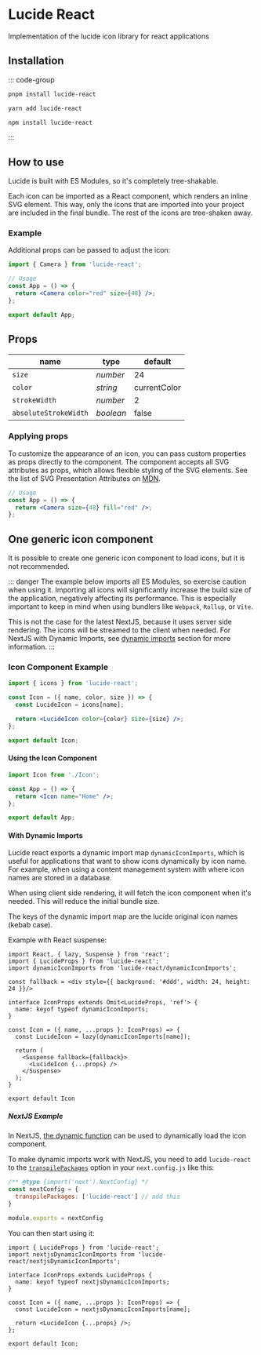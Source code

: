 # Lucide React

Implementation of the lucide icon library for react applications

## Installation

::: code-group

```sh [pnpm]
pnpm install lucide-react
```

```sh [yarn]
yarn add lucide-react
```

```sh [npm]
npm install lucide-react
```

:::

## How to use

Lucide is built with ES Modules, so it's completely tree-shakable.

Each icon can be imported as a React component, which renders an inline SVG element. This way, only the icons that are imported into your project are included in the final bundle. The rest of the icons are tree-shaken away.

### Example

Additional props can be passed to adjust the icon:

```jsx
import { Camera } from 'lucide-react';

// Usage
const App = () => {
  return <Camera color="red" size={48} />;
};

export default App;
```

## Props

| name                  | type      | default      |
| --------------------- | --------- | ------------ |
| `size`                | *number*  | 24           |
| `color`               | *string*  | currentColor |
| `strokeWidth`         | *number*  | 2            |
| `absoluteStrokeWidth` | *boolean* | false        |

### Applying props

To customize the appearance of an icon, you can pass custom properties as props directly to the component. The component accepts all SVG attributes as props, which allows flexible styling of the SVG elements. See the list of SVG Presentation Attributes on [MDN](https://developer.mozilla.org/en-US/docs/Web/SVG/Attribute/Presentation).

```jsx
// Usage
const App = () => {
  return <Camera size={48} fill="red" />;
};
```

## One generic icon component

It is possible to create one generic icon component to load icons, but it is not recommended.

::: danger
The example below imports all ES Modules, so exercise caution when using it. Importing all icons will significantly increase the build size of the application, negatively affecting its performance. This is especially important to keep in mind when using bundlers like `Webpack`, `Rollup`, or `Vite`.

This is not the case for the latest NextJS, because it uses server side rendering. The icons will be streamed to the client when needed. For NextJS with Dynamic Imports, see [dynamic imports](#nextjs-example) section for more information.
:::

### Icon Component Example

```jsx
import { icons } from 'lucide-react';

const Icon = ({ name, color, size }) => {
  const LucideIcon = icons[name];

  return <LucideIcon color={color} size={size} />;
};

export default Icon;
```

#### Using the Icon Component

```jsx
import Icon from './Icon';

const App = () => {
  return <Icon name="Home" />;
};

export default App;
```

#### With Dynamic Imports

Lucide react exports a dynamic import map `dynamicIconImports`, which is useful for applications that want to show icons dynamically by icon name. For example, when using a content management system with where icon names are stored in a database.

When using client side rendering, it will fetch the icon component when it's needed. This will reduce the initial bundle size.

The keys of the dynamic import map are the lucide original icon names (kebab case).

Example with React suspense:

```tsx
import React, { lazy, Suspense } from 'react';
import { LucideProps } from 'lucide-react';
import dynamicIconImports from 'lucide-react/dynamicIconImports';

const fallback = <div style={{ background: '#ddd', width: 24, height: 24 }}/>

interface IconProps extends Omit<LucideProps, 'ref'> {
  name: keyof typeof dynamicIconImports;
}

const Icon = ({ name, ...props }: IconProps) => {
  const LucideIcon = lazy(dynamicIconImports[name]);

  return (
    <Suspense fallback={fallback}>
      <LucideIcon {...props} />
    </Suspense>
  );
}

export default Icon
```

##### NextJS Example

In NextJS, [the dynamic function](https://nextjs.org/docs/pages/building-your-application/optimizing/lazy-loading#nextdynamic) can be used to dynamically load the icon component.

To make dynamic imports work with NextJS, you need to add `lucide-react` to the [`transpilePackages`](https://nextjs.org/docs/app/api-reference/next-config-js/transpilePackages) option in your `next.config.js` like this:

```js
/** @type {import('next').NextConfig} */
const nextConfig = {
  transpilePackages: ['lucide-react'] // add this
}

module.exports = nextConfig

```

You can then start using it:

```tsx
import { LucideProps } from 'lucide-react';
import nextjsDynamicIconImports from 'lucide-react/nextjsDynamicIconImports';

interface IconProps extends LucideProps {
  name: keyof typeof nextjsDynamicIconImports;
}

const Icon = ({ name, ...props }: IconProps) => {
  const LucideIcon = nextjsDynamicIconImports[name];

  return <LucideIcon {...props} />;
};

export default Icon;
```
